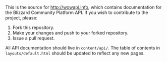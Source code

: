 This is the source for http://wowapi.info, which contains documentation for the Blizzard Community Platform API. If you wish to contribute to the project, please:

  1. Fork this repository.
  2. Make your changes and push to your forked repository.
  3. Issue a pull request.

All API documentation should live in `content/api/`. The table of contents in `layouts/default.html` should be updated to reflect any new pages.
